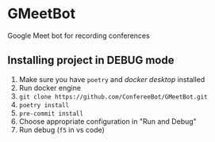 # GMeetBot
Google Meet bot for recording conferences

## Installing project in DEBUG mode
1. Make sure you have `poetry` and *docker desktop* installed
2. Run docker engine
3. `git clone https://github.com/ConfereeBot/GMeetBot.git`
4. `poetry install`
5. `pre-commit install`
6. Choose appropriate configuration in "Run and Debug"
7. Run debug (`f5` in vs code)
